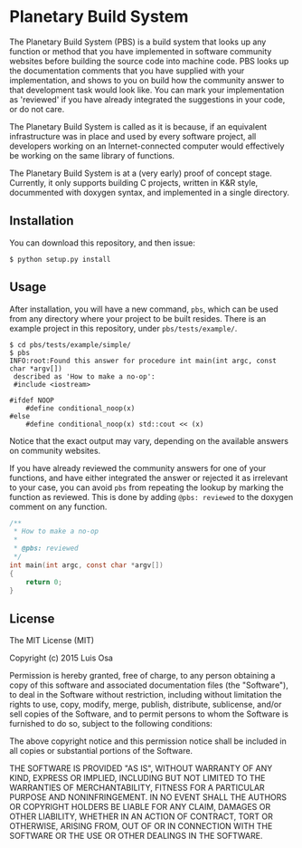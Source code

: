 Planetary Build System
======================

The Planetary Build System (PBS) is a build system that looks up any function
or method that you have implemented in software community websites before
building the source code into machine code. PBS looks up the documentation
comments that you have supplied with your implementation, and shows to you on
build how the community answer to that development task would look like. You
can mark your implementation as 'reviewed' if you have already integrated the
suggestions in your code, or do not care.

The Planetary Build System is called as it is because, if an equivalent
infrastructure was in place and used by every software project, all developers
working on an Internet-connected computer would effectively be working on the
same library of functions.

The Planetary Build System is at a (very early) proof of concept stage.
Currently, it only supports building C projects, written in K&R style,
docummented with doxygen syntax, and implemented in a single directory.

## Installation

You can download this repository, and then issue:

    $ python setup.py install

## Usage

After installation, you will have a new command, `pbs`, which can be used from
any directory where your project to be built resides. There is an example
project in this repository, under `pbs/tests/example/`.

    $ cd pbs/tests/example/simple/
    $ pbs
    INFO:root:Found this answer for procedure int main(int argc, const char *argv[])
     described as 'How to make a no-op':
     #include <iostream>
    
    #ifdef NOOP
        #define conditional_noop(x)
    #else
        #define conditional_noop(x) std::cout << (x)

Notice that the exact output may vary, depending on the available answers on
community websites.

If you have already reviewed the community answers for one of your functions,
and have either integrated the answer or rejected it as irrelevant to your
case, you can avoid `pbs` from repeating the lookup by marking the function as
reviewed. This is done by adding `@pbs: reviewed` to the doxygen comment on any
function.

```c
/**
 * How to make a no-op
 *
 * @pbs: reviewed
 */
int main(int argc, const char *argv[])
{
    return 0;
}
```

## License

The MIT License (MIT)

Copyright (c) 2015 Luis Osa

Permission is hereby granted, free of charge, to any person obtaining a copy
of this software and associated documentation files (the "Software"), to deal
in the Software without restriction, including without limitation the rights
to use, copy, modify, merge, publish, distribute, sublicense, and/or sell
copies of the Software, and to permit persons to whom the Software is
furnished to do so, subject to the following conditions:

The above copyright notice and this permission notice shall be included in all
copies or substantial portions of the Software.

THE SOFTWARE IS PROVIDED "AS IS", WITHOUT WARRANTY OF ANY KIND, EXPRESS OR
IMPLIED, INCLUDING BUT NOT LIMITED TO THE WARRANTIES OF MERCHANTABILITY,
FITNESS FOR A PARTICULAR PURPOSE AND NONINFRINGEMENT. IN NO EVENT SHALL THE
AUTHORS OR COPYRIGHT HOLDERS BE LIABLE FOR ANY CLAIM, DAMAGES OR OTHER
LIABILITY, WHETHER IN AN ACTION OF CONTRACT, TORT OR OTHERWISE, ARISING FROM,
OUT OF OR IN CONNECTION WITH THE SOFTWARE OR THE USE OR OTHER DEALINGS IN THE
SOFTWARE.
